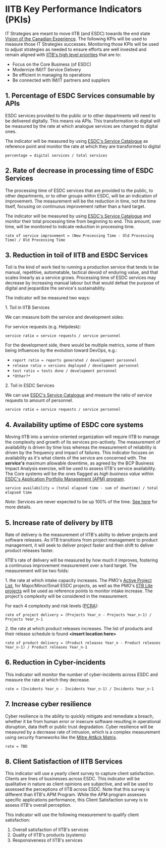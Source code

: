 # IITB Key Performance Indicators (PKIs)

<!--markdownlint-disable MD029-->
IT Strategies are meant to move IITB (and ESDC) towards the end state [Vision of the Canadian Experience](../TeamMandate/Mandate.md). The following KPIs will be used to measure those IT Strategies successes. Monitoring those KPIs will be used to adjust strategies as needed to ensure efforts are well invested and remain aligned with [IITB's high level priorities](http://esdc.prv/en/iitb/corporate/Who_We_Are/Plans_and_Priorities/index.shtml) that are to:

- Focus on the Core Business (of ESDC)
- Modernize IM/IT Service Delivery
- Be efficient in managing its operations
- Be connected with IM/IT partners and suppliers

## 1. **Percentage of ESDC Services consumable by APIs**

ESDC services provided to the public or to other departments will need to be delivered digitally. This means via APIs. This transformation to digital will be measured by the rate at which analogue services are changed to digital ones.

The indicator will be measured by using [ESDC's Service Catalogue](https://www.canada.ca/en/employment-social-development/corporate/portfolio/service-canada/programs.html) as reference point and monitor the rate at which they are transformed to digital

`percentage = digital services / total services`

## 2. **Rate of decrease in processing time of ESDC Services**

The processing time of ESDC services that are provided to the public, to other departments, or to other groups within ESDC, will be an indication of improvement. The measurement will be the reduction in time, not the time itself, focusing on continuous improvement rather than a hard target.

The indicator will be measured by using [ESDC's Service Catalogue](https://www.canada.ca/en/employment-social-development/corporate/portfolio/service-canada/programs.html) and monitor their total processing time from beginning to end. This amount, over time, will be monitored to indicate reduction in processing time.

`rate of service improvement = (New Processing Time - Old Processing Time) / Old Processing Time`

## 3. **Reduction in toil of IITB and ESDC Services**

Toil is the kind of work tied to running a production service that tends to be manual, repetitive, automatable, tactical devoid of enduring value, and that scales linearly as a service grows. Processing time of ESDC services may decrease by increasing manual labour but that would defeat the purpose of digital and jeopardize the service's sustainability.

The indicator will be measured two ways:

1\. Toil in IITB Services

We can measure both the service and development sides:

For service requests (e.g. Helpdesk):

`service ratio = service requests / service personnel`

For the development side, there would be multiple metrics, some of them being influences by the evolution toward DevOps, e.g.:

- `report ratio = reports generated / development personnel`
- `release ratio = versions deployed / development personnel`
- `test ratio = tests done / development personnel`
- `*Other?*`

2\. Toil in ESDC Services

We can use [ESDC's Service Catalogue](https://www.canada.ca/en/employment-social-development/corporate/portfolio/service-canada/programs.html) and measure the ratio of service requests to amount of personnel.

`service ratio = service requests / service personnel`

## 4. **Availability uptime of ESDC core systems**

Moving IITB into a service-oriented organization will require IITB to manage the complexity and growth of its services pro-actively. The measurement of availability is driven by time loss whereas the measurement of reliability is driven by the frequency and impact of failures. This indicator focuses on availability as it's what clients of the service are concerned with. The ***service's*** maximum allowable downtime, as agreed by the BCP Business Impact Analysis exercise, will be used to assess IITB's service availability. The Core systems will be the ones flagged as *high business value* within [ESDC's Application Portfolio Management (APM) program](http://dialogue/grp/PR6303013/APM_Program/default.aspx).

`service availability = (total elapsed time - sum of downtime) / total elapsed time`

*Note:* Services are never expected to be up 100% of the time. [See here](http://www.gcpedia.gc.ca/wiki/OCIO_Application_Portfolio_Management/Application_Portfolio_Management_User_Guide#Application_Mission_Criticality_and_Critical_Services) for more details.  

## 5. **Increase rate of delivery by IITB**

Rate of delivery is the measurement of IITB's ability to deliver projects and software releases. As IITB transitions from project management to product management, it will seek to deliver project faster and then shift to deliver product releases faster.

IITB's rate of delivery will be measured by how much it improves, fostering a continuous improvement measurement over a hard target. The measurement will be two folds:

1\. the rate at which intake capacity increases. The PMO's [Active Project List](http://dialogue/grp/ippst/Approved%20Projects%20Lists%20%28APL%29/Forms/AllItems.aspx?RootFolder=%2Fgrp%2Fippst%2FApproved%20Projects%20Lists%20%28APL%29%2FFY%202019%2D2020&FolderCTID=0x012000D8E2E348AB0A034886495AE4BED12E07&View=%7b2C779E42-EB28-444B-AACD-39CC61DDBCE2%7d), for Major/Minor/Small ESDC projects, as well as the PMO's [IITB Lite projects](http://dialogue/grp/ITPM-GPTI/Lists/IITBPMP%20Small%20Projects/AllItems.aspx) will be used as reference points to monitor intake increase. The project's complexity will be considered in the measurement.

For each 4 complexity and risk levels ([PCRA](https://www.canada.ca/en/treasury-board-secretariat/services/information-technology-project-management/project-management/project-complexity-risk-assessment-tool.html)):

`rate of project delivery = (Projects Year_n - Projects Year_n-1) / Projects Year_n-1`

2\. the rate at which product releases increases. The list of products and their release schedule is found **&lt;insert location here&gt;**

`rate of product delivery = (Product releases Year_n - Product releases Year_n-1) / Product releases Year_n-1`

## 6. **Reduction in Cyber-incidents**

This indicator will monitor the number of cyber-incidents across ESDC and measure the rate at which they decrease.

`rate = (Incidents Year_n - Incidents Year_n-1) / Incidents Year_n-1`

## 7. **Increase cyber resilience**

Cyber resilience is the ability to quickly mitigate and remediate a breach, whether it be from human error or insecure software resulting in operational disruption, data theft or public trust degradation. Cyber resilience will be measured by a decrease rate of intrusion, which is a complex measurement using security frameworks like the [Mitre Att&amp;ck Matrix](https://attack.mitre.org/).

`rate = TBD`

## 8. **Client Satisfaction of IITB Services**

This indicator will use a yearly client survey to capture client satisfaction. Clients are lines of businesses across ESDC. This indicator will be qualitative in nature as client opinions are subjective, and will be used to assessed the perceptions of IITB across ESDC. Note that this survey is different than IITB's APM Program. While the APM program assesses specific applications performance, this Client Satisfaction survey is to assess IITB's overall perception.

This indicator will use the following measurement to qualify client satisfaction:

1. Overall satisfaction of IITB's services
2. Quality of IITB's products (systems)
3. Responsiveness of IITB's services

<!--markdownlint-enable MD029-->